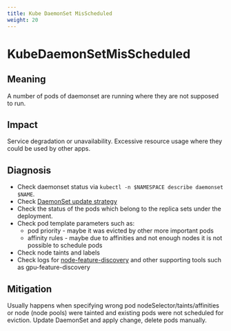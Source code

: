 ```yaml
---
title: Kube DaemonSet MisScheduled
weight: 20
---
```


# KubeDaemonSetMisScheduled

## Meaning

A number of pods of daemonset are running where they are not supposed to run.

## Impact

Service degradation or unavailability.
Excessive resource usage where they could be used by other apps.

## Diagnosis

- Check daemonset status via `kubectl -n $NAMESPACE describe daemonset $NAME`.
- Check [DaemonSet update strategy](https://kubernetes.io/docs/tasks/manage-daemon/update-daemon-set/)
- Check the status of the pods which belong to the replica sets under the deployment.
- Check pod template parameters such as:
  - pod priority - maybe it was evicted by other more important pods
  - affinity rules - maybe due to affinities and not enough nodes it is not
    possible to schedule pods
- Check node taints and labels
- Check logs for [node-feature-discovery](https://kubernetes-sigs.github.io/node-feature-discovery/master/get-started/index.html)
  and other supporting tools such as gpu-feature-discovery

## Mitigation

Usually happens when specifying wrong pod nodeSelector/taints/affinities or
node (node pools) were tainted and existing pods were not scheduled for eviction.
Update DaemonSet and apply change, delete pods manually.
